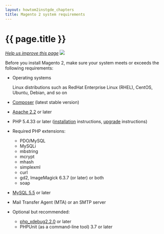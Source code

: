 ```yaml
---
layout: howtom2instgde_chapters
title: Magento 2 system requirements
---
```


<h1 id="instgde-sys-req">{{ page.title }}</h1>

<p><a href="{{ site.githuburl }}install-gde/system-requirements.md" target="_blank"><em>Help us improve this page</em></a>&nbsp;<img src="{{ site.baseurl }}common/images/newWindow.gif"/></p>

Before you install Magento 2, make sure your system meets or exceeds the following requirements:

*	Operating systems

	Linux distributions such as RedHat Enterprise Linux (RHEL), CentOS, Ubuntu, Debian, and so on
	
*	<a href="https://getcomposer.org/download/" target="_blank">Composer</a> (latest stable version)
*	<a href="http://httpd.apache.org/download.cgi" target="_blank">Apache 2.2</a> or later
*	PHP 5.4.33 or later (<a href="http://php.net/downloads.php" target="_blank">installation</a> instructions, <a href="http://phpave.com/upgrade-php-5-3-php-5-5-ubuntu-12-04-lts/" target="_blank">upgrade</a> instructions)
*	Required PHP extensions:

	*	PDO/MySQL
	*	MySQLi
	*	mbstring
	*	mcrypt
	*	mhash
	*	simplexml
	*	curl
	*	gd2, ImageMagick 6.3.7 (or later) or both
	*	soap
	
*	<a href="http://dev.mysql.com/doc/refman/5.5/en/installing.html" target="_blank">MySQL 5.5</a> or later
*	Mail Transfer Agent (MTA) or an SMTP server
*	Optional but recommended: 

	*	<a href="http://xdebug.org/download.php" target="_blank">php_xdebug2.2.0</a> or later
    *	PHPUnit (as a command-line tool) 3.7 or later 
